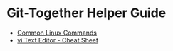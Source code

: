<h1>Git-Together Helper Guide</h1>
<ul>
	<li><a href="https://github.com/pfulton/git-together/blob/sagerworking/docs/linux.md">Common Linux Commands</a></li>
	<li><a href="https://github.com/pfulton/git-together/blob/sagerworking/docs/vi.md">vi Text Editor - Cheat Sheet</a></li>
</ul>